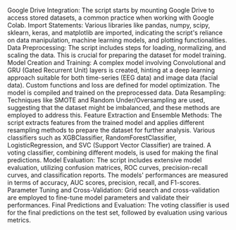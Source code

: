Google Drive Integration: The script starts by mounting Google Drive to access stored datasets, a common practice when working with Google Colab.
Import Statements: Various libraries like pandas, numpy, scipy, sklearn, keras, and matplotlib are imported, indicating the script's reliance on data manipulation, machine learning models, and plotting functionalities.
Data Preprocessing: The script includes steps for loading, normalizing, and scaling the data. This is crucial for preparing the dataset for model training.
Model Creation and Training:
A complex model involving Convolutional and GRU (Gated Recurrent Unit) layers is created, hinting at a deep learning approach suitable for both time-series (EEG data) and image data (facial data).
Custom functions and loss are defined for model optimization.
The model is compiled and trained on the preprocessed data.
Data Resampling: Techniques like SMOTE and Random Under/Oversampling are used, suggesting that the dataset might be imbalanced, and these methods are employed to address this.
Feature Extraction and Ensemble Methods:
The script extracts features from the trained model and applies different resampling methods to prepare the dataset for further analysis.
Various classifiers such as XGBClassifier, RandomForestClassifier, LogisticRegression, and SVC (Support Vector Classifier) are trained.
A voting classifier, combining different models, is used for making the final predictions.
Model Evaluation:
The script includes extensive model evaluation, utilizing confusion matrices, ROC curves, precision-recall curves, and classification reports.
The models' performances are measured in terms of accuracy, AUC scores, precision, recall, and F1-scores.
Parameter Tuning and Cross-Validation: Grid search and cross-validation are employed to fine-tune model parameters and validate their performances.
Final Predictions and Evaluation: The voting classifier is used for the final predictions on the test set, followed by evaluation using various metrics.
